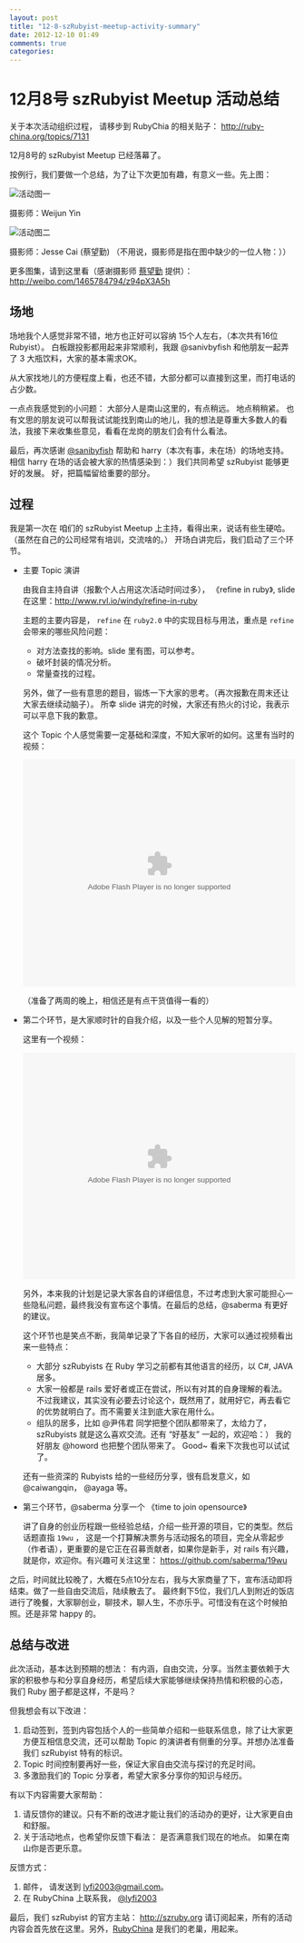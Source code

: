 ```yaml
---
layout: post
title: "12-8-szRubyist-meetup-activity-summary"
date: 2012-12-10 01:49
comments: true
categories: 
---
```


# 12月8号 szRubyist Meetup 活动总结

关于本次活动组织过程， 请移步到 RubyChia 的相关贴子： <http://ruby-china.org/topics/7131>

12月8号的 szRubyist Meetup 已经落幕了。

按例行，我们要做一个总结，为了让下次更加有趣，有意义一些。先上图：

![活动图一](http://l.ruby-china.org/photo/b3132a54fc89159dc4f43ad1300bd39a.jpg)

摄影师：Weijun Yin

![活动图二](http://l.ruby-china.org/photo/f8effda4966fc72d3c5a627769d0877c.jpg)

摄影师：Jesse Cai (蔡望勤)
（不用说，摄影师是指在图中缺少的一位人物：））

更多图集，请到这里看（感谢摄影师 [蔡望勤](http://blog.caiwangqing.com) 提供）： <http://weibo.com/1465784794/z94pX3A5h>

## 场地

场地我个人感觉非常不错，地方也正好可以容纳 15个人左右，（本次共有16位 Rubyist）。
白板跟投影都用起来非常顺利，我跟 @sanivbyfish 和他朋友一起弄了 3 大瓶饮料，大家的基本需求OK。

从大家找地儿的方便程度上看，也还不错，大部分都可以直接到这里，而打电话的占少数。

一点点我感觉到的小问题： 大部分人是南山这里的，有点稍远。 地点稍稍紧。 也有文思的朋友说可以帮我试试能找到南山的地儿，我的想法是尊重大多数人的看法，我接下来收集些意见，看看在龙岗的朋友们会有什么看法。

最后，再次感谢 [@sanibyfish](http://ruby-china.org/sanivbyfish) 帮助和 harry（本次有事，未在场）的场地支持。相信 harry 在场的话会被大家的热情感染到：）我们共同希望 szRubyist 能够更好的发展。 好，把篇幅留给重要的部分。

## 过程

我是第一次在 咱们的 szRubyist Meetup 上主持，看得出来，说话有些生硬哈。（虽然在自己的公司经常有培训，交流啥的。） 开场白讲完后，我们启动了三个环节。

* 主要 Topic 演讲

  由我自主持自讲（报歉个人占用这次活动时间过多）， 《refine in ruby》, slide 在这里：<http://www.rvl.io/windy/refine-in-ruby>

  主题的主要内容是， `refine` 在 `ruby2.0` 中的实现目标与用法，重点是 `refine` 会带来的哪些风险问题：

  * 对方法查找的影响。slide 里有图，可以参考。
  * 破坏封装的情况分析。
  * 常量查找的过程。
  
  另外，做了一些有意思的题目，锻炼一下大家的思考。（再次报歉在周末还让大家去继续动脑子）。 所幸 slide 讲完的时候，大家还有热火的讨论，我表示可以平息下我的歉意。
  
  这个 Topic 个人感觉需要一定基础和深度，不知大家听的如何。这里有当时的视频：
  
  <embed src="http://player.youku.com/player.php/sid/XNDg2MjY3NDY0/v.swf" allowFullScreen="true" quality="high" width="480" height="400" align="middle" allowScriptAccess="always" type="application/x-shockwave-flash"></embed>
  
  （准备了两周的晚上，相信还是有点干货值得一看的）

* 第二个环节，是大家顺时针的自我介绍，以及一些个人见解的短暂分享。

  这里有一个视频：
  
  <embed src="http://player.youku.com/player.php/sid/XNDg2MjcwNDIw/v.swf" allowFullScreen="true" quality="high" width="480" height="400" align="middle" allowScriptAccess="always" type="application/x-shockwave-flash"></embed>
  
  另外，本来我的计划是记录大家各自的详细信息，不过考虑到大家可能担心一些隐私问题，最终我没有宣布这个事情。在最后的总结，@saberma 有更好的建议。
  
  这个环节也是笑点不断，我简单记录了下各自的经历，大家可以通过视频看出来一些特点：
  
  * 大部分 szRubyists 在 Ruby 学习之前都有其他语言的经历，以 C#, JAVA 居多。
  * 大家一般都是 rails 爱好者或正在尝试，所以有对其的自身理解的看法。 不过我建议，其实没有必要去讨论这个，既然用了，就用好它，再去看它的优势就明白了。而不需要关注到底大家在用什么。
  * 组队的居多，比如 @尹伟君 同学把整个团队都带来了，太给力了，szRubyists 就是这么喜欢交流。还有 “好基友” 一起的，欢迎哈：） 我的好朋友 @howord 也把整个团队带来了。 Good~ 看来下次我也可以试试了。
  
  还有一些资深的 Rubyists 给的一些经历分享，很有启发意义，如 @caiwangqin， @ayaga 等。
  
* 第三个环节，@saberma 分享一个 《time to join opensource》

  讲了自身的创业历程跟一些经验总结，介绍一些开源的项目，它的类型。然后话题直指 `19wu` ， 这是一个打算解决票务与活动报名的项目，完全从零起步（作者语），更重要的是它正在召募贡献者，如果你是新手，对 rails 有兴趣，就是你，欢迎你。有兴趣可关注这里： <https://github.com/saberma/19wu>
  
之后，时间就比较晚了，大概在5点10分左右，我与大家商量了下，宣布活动即将结束。做了一些自由交流后，陆续散去了。 最终剩下5位，我们几人到附近的饭店进行了晚餐，大家聊创业，聊技术，聊人生，不亦乐乎。可惜没有在这个时候拍照。还是非常 happy 的。

## 总结与改进

此次活动，基本达到预期的想法： 有内涵，自由交流，分享。当然主要依赖于大家的积极参与和分享自身经历，希望后续大家能够继续保持热情和积极的心态， 我们 Ruby 圈子都是这样，不是吗？

但我想会有以下改进：

1. 启动签到，签到内容包括个人的一些简单介绍和一些联系信息，除了让大家更方便互相信息交流，还可以帮助 Topic 的演讲者有侧重的分享。并想办法准备我们 szRubyist 特有的标识。
2. Topic 时间控制要再好一些，保证大家自由交流与探讨的充足时间。
3. 多激励我们的 Topic 分享者，希望大家多分享你的知识与经历。

有以下内容需要大家帮助：

1. 请反馈你的建议。只有不断的改进才能让我们的活动办的更好，让大家更自由和舒服。
2. 关于活动地点，也希望你反馈下看法： 是否满意我们现在的地点。 如果在南山你是否更乐意。

反馈方式：

1. 邮件， 请发送到 <lyfi2003@gmail.com>。
2. 在 RubyChina 上联系我， [@lyfi2003](http://ruby-china.org/lyfi2003)

最后，我们 szRubyist 的官方主站： <http://szruby.org> 请订阅起来，所有的活动内容会首先放在这里。另外，[RubyChina](http://ruby-china.org) 是我们的老巢，用起来。

